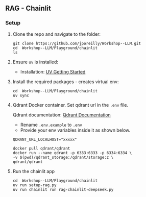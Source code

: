 ## RAG - Chainlit

### Setup
1. Clone the repo and navigate to the folder:
    ```
    git clone https://github.com/jporeilly/Workshop--LLM.git
    cd  Workshop--LLM/Playground/chainlit
    ls
    ```

2. Ensure `uv` is installed:
    - Installation: [UV Getting Started](https://docs.astral.sh/uv/getting-started/installation/)

3. Install the required packages - creates virtual env:
    ```
    cd  Workshop--LLM/Playground/chainlit
    uv sync
    ```

4. Qdrant Docker container. Set qdrant url in the `.env` file.

    Qdrant documentation: [Qdrant Documentation](https://qdrant.tech/documentation/quickstart/)
    
    - Rename `.env.example` to `.env`
    - Provide your env variables inside it as shown below.
    ```
    QDRANT_URL_LOCALHOST="xxxxx"
    ```

    ```
    docker pull qdrant/qdrant
    docker run --name qdrant -p 6333:6333 -p 6334:6334 \
    -v $(pwd)/qdrant_storage:/qdrant/storage:z \
    qdrant/qdrant
    ```

5. Run the chainlit app
    ```
    cd  Workshop--LLM/Playground/chainlit
    uv run setup-rag.py
    uv run chainlit run rag-chainlit-deepseek.py
    ```